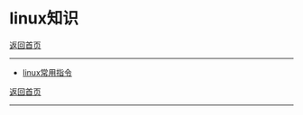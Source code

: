 # linux知识

[返回首页](https://code.aliyun.com/DarkKnight/document/blob/master/README.md)

---

- [linux常用指令](/mysql/linux-cmd.md)

[返回首页](https://code.aliyun.com/DarkKnight/document/blob/master/README.md)

---
